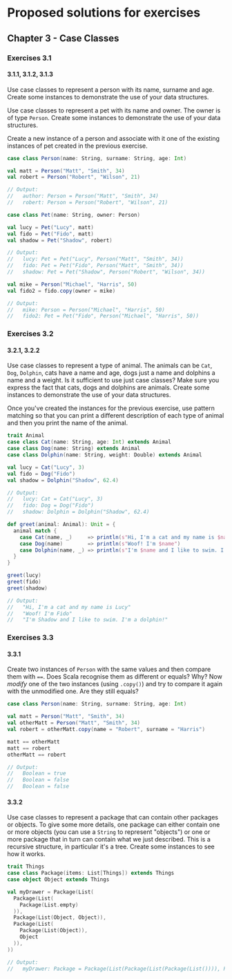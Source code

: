 # Proposed solutions for exercises

## Chapter 3 - Case Classes

### Exercises 3.1

#### 3.1.1, 3.1.2, 3.1.3

Use case classes to represent a person with its name, surname and age. Create some instances to
demonstrate the use of your data structures.

Use case classes to represent a pet with its name and owner. The owner is of type `Person`. Create
some instances to demonstrate the use of your data structures.

Create a new instance of a person and associate with it one of the existing instances of pet created
in the previous exercise.

```scala
case class Person(name: String, surname: String, age: Int)

val matt = Person("Matt", "Smith", 34)
val robert = Person("Robert", "Wilson", 21)

// Output:
//   author: Person = Person("Matt", "Smith", 34)
//   robert: Person = Person("Robert", "Wilson", 21)

case class Pet(name: String, owner: Person)

val lucy = Pet("Lucy", matt)
val fido = Pet("Fido", matt)
val shadow = Pet("Shadow", robert)

// Output:
//   lucy: Pet = Pet("Lucy", Person("Matt", "Smith", 34))
//   fido: Pet = Pet("Fido", Person("Matt", "Smith", 34))
//   shadow: Pet = Pet("Shadow", Person("Robert", "Wilson", 34))

val mike = Person("Michael", "Harris", 50)
val fido2 = fido.copy(owner = mike)

// Output:
//   mike: Person = Person("Michael", "Harris", 50)
//   fido2: Pet = Pet("Fido", Person("Michael", "Harris", 50))
```

### Exercises 3.2

#### 3.2.1, 3.2.2

Use case classes to represent a type of animal. The animals can be `Cat`, `Dog`, `Dolphin`, cats
have a name and age, dogs just a name and dolphins a name and a weight. Is it sufficient to use just
case classes? Make sure you express the fact that cats, dogs and dolphins are animals. Create some
instances to demonstrate the use of your data structures.

Once you've created the instances for the previous exercise, use pattern matching so that you can
print a different description of each type of animal and then you print the name of the animal.

```scala
trait Animal
case class Cat(name: String, age: Int) extends Animal
case class Dog(name: String) extends Animal
case class Dolphin(name: String, weight: Double) extends Animal

val lucy = Cat("Lucy", 3)
val fido = Dog("Fido")
val shadow = Dolphin("Shadow", 62.4)

// Output:
//   lucy: Cat = Cat("Lucy", 3)
//   fido: Dog = Dog("Fido")
//   shadow: Dolphin = Dolphin("Shadow", 62.4)

def greet(animal: Animal): Unit = {
  animal match {
    case Cat(name, _)     => println(s"Hi, I'm a cat and my name is $name")
    case Dog(name)        => println(s"Woof! I'm $name")
    case Dolphin(name, _) => println(s"I'm $name and I like to swim. I'm a dolphin!")
  }
}

greet(lucy)
greet(fido)
greet(shadow)

// Output:
//   "Hi, I'm a cat and my name is Lucy"
//   "Woof! I'm Fido"
//   "I'm Shadow and I like to swim. I'm a dolphin!"
```

### Exercises 3.3

#### 3.3.1

Create two instances of `Person` with the same values and then compare them with `==`. Does Scala
recognise them as different or equals? Why? Now _modify_ one of the two instances (using `.copy()`)
and try to compare it again with the unmodified one. Are they still equals?

```scala
case class Person(name: String, surname: String, age: Int)

val matt = Person("Matt", "Smith", 34)
val otherMatt = Person("Matt", "Smith", 34)
val robert = otherMatt.copy(name = "Robert", surname = "Harris")

matt == otherMatt
matt == robert
otherMatt == robert

// Output:
//   Boolean = true
//   Boolean = false
//   Boolean = false
```

#### 3.3.2

Use case classes to represent a package that can contain other packages or objects. To give some
more details, one package can either contain one or more objects (you can use a `String` to
represent "objects") or one or more package that in turn can contain what we just described. This is
a recursive structure, in particular it's a tree. Create some instances to see how it works.

```scala
trait Things
case class Package(items: List[Things]) extends Things
case object Object extends Things

val myDrawer = Package(List(
  Package(List(
    Package(List.empty)
  )),
  Package(List(Object, Object)),
  Package(List(
    Package(List(Object)),
    Object
  )),
))

// Output:
//   myDrawer: Package = Package(List(Package(List(Package(List()))), Package(List(Object, Object)), Package(List(Package(List(Object)), Object))))
```
